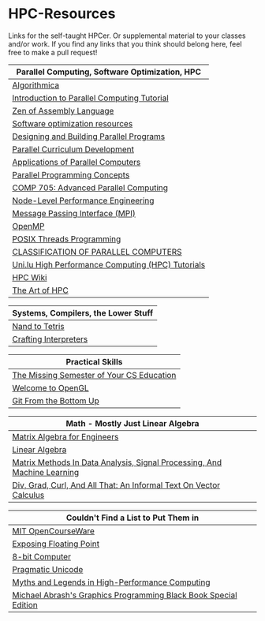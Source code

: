 # HPC-Resources
Links for the self-taught HPCer. Or supplemental material to your classes and/or work. If you find any links that you think should belong here, feel free to make a pull request!

| Parallel Computing, Software Optimization, HPC |
|-----|
| [Algorithmica](algorithmica.org) |
| [Introduction to Parallel Computing Tutorial](https://hpc.llnl.gov/documentation/tutorials/introduction-parallel-computing-tutorial)|
|[Zen of Assembly Language](http://www.jagregory.com/abrash-zen-of-asm/)|
|[Software optimization resources](https://www.agner.org/optimize/)|
|[Designing and Building Parallel Programs](https://www.mcs.anl.gov/~itf/dbpp/)|
|[Parallel Curriculum Development](https://ipcc.cs.uoregon.edu/curriculum.html)|
|[Applications of Parallel Computers](https://sites.google.com/lbl.gov/cs267-spr2020?pli=1)|
|[Parallel Programming Concepts](https://cvw.cac.cornell.edu/Parallel/default)|
|[COMP 705: Advanced Parallel Computing](https://edoras.sdsu.edu/~mthomas/f17.705/)|
|[Node-Level Performance Engineering](https://blogs.fau.de/hager/tutorials/sc20)|
|[Message Passing Interface (MPI)](https://hpc-tutorials.llnl.gov/mpi/)|
|[OpenMP](https://hpc-tutorials.llnl.gov/openmp/)|
|[POSIX Threads Programming](https://hpc-tutorials.llnl.gov/posix/)|
|[CLASSIFICATION OF PARALLEL COMPUTERS](https://hpc.llnl.gov/sites/default/files/parallelClassifications_0.pdf)|
|[Uni.lu High Performance Computing (HPC) Tutorials](https://ulhpc-tutorials.readthedocs.io/en/latest/)|
|[HPC Wiki](https://hpc-wiki.info/hpc/HPC_Wiki)|
|[The Art of HPC](https://theartofhpc.com/index.html)|

| **Systems, Compilers, the Lower Stuff**|
|----|
|[Nand to Tetris](https://www.nand2tetris.org/)|
|[Crafting Interpreters](https://craftinginterpreters.com/)|

|Practical Skills|
|----|
|[The Missing Semester of Your CS Education](https://missing.csail.mit.edu/)|
|[Welcome to OpenGL](https://learnopengl.com/)|
|[Git From the Bottom Up](https://jwiegley.github.io/git-from-the-bottom-up/)|

| Math - Mostly Just Linear Algebra |
|-----|
|[Matrix Algebra for Engineers](https://www.youtube.com/playlist?list=PLkZjai-2Jcxlg-Z1roB0pUwFU-P58tvOx)|
|[Linear Algebra](https://ocw.mit.edu/courses/18-06-linear-algebra-spring-2010/video_galleries/video-lectures/)|
|[Matrix Methods In Data Analysis, Signal Processing, And Machine Learning](https://ocw.mit.edu/courses/18-065-matrix-methods-in-data-analysis-signal-processing-and-machine-learning-spring-2018/video_galleries/video-lectures/)|
|[Div, Grad, Curl, And All That: An Informal Text On Vector Calculus](https://faculty.ksu.edu.sa/sites/default/files/div-grad-curl-and-all-that-an-informal-text-on-vector-calculus-3rd-ed-h.-schey-copy.pdf)|

|Couldn't Find a List to Put Them in|
|----|
|[MIT OpenCourseWare](https://ocw.mit.edu/)|
|[Exposing Floating Point](https://ciechanow.ski/exposing-floating-point/)|
|[8-bit Computer](https://eater.net/8bit)|
|[Pragmatic Unicode](https://nedbatchelder.com/text/unipain.html)|
|[Myths and Legends in High-Performance Computing](https://arxiv.org/abs/2301.02432)|
|[Michael Abrash's Graphics Programming Black Book Special Edition](https://www.phatcode.net/res/224/files/html/index.html)|

